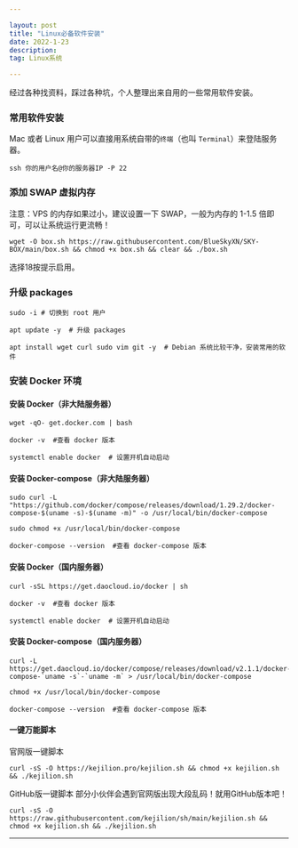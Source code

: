 ```yaml
---

layout: post
title: "Linux必备软件安装"
date: 2022-1-23 
description: 
tag: Linux系统

---
```


经过各种找资料，踩过各种坑，个人整理出来自用的一些常用软件安装。



### 常用软件安装

Mac 或者 Linux 用户可以直接用系统自带的`终端`（也叫 `Terminal`）来登陆服务器。

```
ssh 你的用户名@你的服务器IP -P 22
```

### 添加 SWAP 虚拟内存

注意：VPS 的内存如果过小，建议设置一下 SWAP，一般为内存的 1-1.5 倍即可，可以让系统运行更流畅！

```
wget -O box.sh https://raw.githubusercontent.com/BlueSkyXN/SKY-BOX/main/box.sh && chmod +x box.sh && clear && ./box.sh
```

选择18按提示启用。

### 升级 packages

```
sudo -i # 切换到 root 用户

apt update -y  # 升级 packages

apt install wget curl sudo vim git -y  # Debian 系统比较干净，安装常用的软件
```

### 安装 Docker 环境

#### 安装 Docker（非大陆服务器）

```
wget -qO- get.docker.com | bash
```

```
docker -v  #查看 docker 版本
```

```
systemctl enable docker  # 设置开机自动启动
```

#### 安装 Docker-compose（非大陆服务器）

```
sudo curl -L "https://github.com/docker/compose/releases/download/1.29.2/docker-compose-$(uname -s)-$(uname -m)" -o /usr/local/bin/docker-compose
```

```
sudo chmod +x /usr/local/bin/docker-compose
```

```
docker-compose --version  #查看 docker-compose 版本
```

#### 安装 Docker（国内服务器）

```
curl -sSL https://get.daocloud.io/docker | sh
```

```
docker -v  #查看 docker 版本
```

```
systemctl enable docker  # 设置开机自动启动 
```

#### 安装 Docker-compose（国内服务器）

```
curl -L https://get.daocloud.io/docker/compose/releases/download/v2.1.1/docker-compose-`uname -s`-`uname -m` > /usr/local/bin/docker-compose
```

```
chmod +x /usr/local/bin/docker-compose
```

```
docker-compose --version  #查看 docker-compose 版本
```
#### 一键万能脚本
官网版一键脚本
```
curl -sS -O https://kejilion.pro/kejilion.sh && chmod +x kejilion.sh && ./kejilion.sh
```
GitHub版一键脚本 部分小伙伴会遇到官网版出现大段乱码！就用GitHub版本吧！
```
curl -sS -O https://raw.githubusercontent.com/kejilion/sh/main/kejilion.sh && chmod +x kejilion.sh && ./kejilion.sh
```
---

